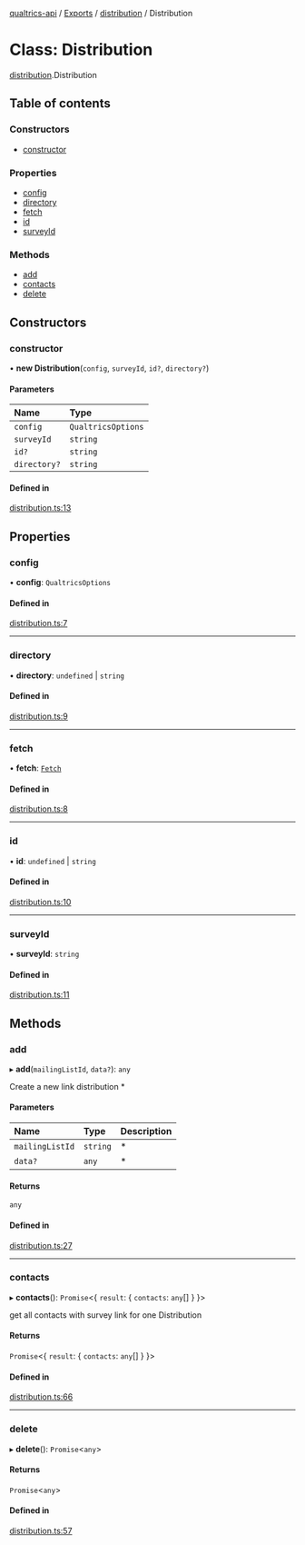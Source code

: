 [qualtrics-api](../README.md) / [Exports](../modules.md) / [distribution](../modules/distribution.md) / Distribution

# Class: Distribution

[distribution](../modules/distribution.md).Distribution

## Table of contents

### Constructors

- [constructor](distribution.Distribution.md#constructor)

### Properties

- [config](distribution.Distribution.md#config)
- [directory](distribution.Distribution.md#directory)
- [fetch](distribution.Distribution.md#fetch)
- [id](distribution.Distribution.md#id)
- [surveyId](distribution.Distribution.md#surveyid)

### Methods

- [add](distribution.Distribution.md#add)
- [contacts](distribution.Distribution.md#contacts)
- [delete](distribution.Distribution.md#delete)

## Constructors

### constructor

• **new Distribution**(`config`, `surveyId`, `id?`, `directory?`)

#### Parameters

| Name | Type |
| :------ | :------ |
| `config` | `QualtricsOptions` |
| `surveyId` | `string` |
| `id?` | `string` |
| `directory?` | `string` |

#### Defined in

[distribution.ts:13](https://github.com/Miramac/node-qualtrics-api/blob/ab5e8d0/lib/distribution.ts#L13)

## Properties

### config

• **config**: `QualtricsOptions`

#### Defined in

[distribution.ts:7](https://github.com/Miramac/node-qualtrics-api/blob/ab5e8d0/lib/distribution.ts#L7)

___

### directory

• **directory**: `undefined` \| `string`

#### Defined in

[distribution.ts:9](https://github.com/Miramac/node-qualtrics-api/blob/ab5e8d0/lib/distribution.ts#L9)

___

### fetch

• **fetch**: [`Fetch`](fetch.Fetch.md)

#### Defined in

[distribution.ts:8](https://github.com/Miramac/node-qualtrics-api/blob/ab5e8d0/lib/distribution.ts#L8)

___

### id

• **id**: `undefined` \| `string`

#### Defined in

[distribution.ts:10](https://github.com/Miramac/node-qualtrics-api/blob/ab5e8d0/lib/distribution.ts#L10)

___

### surveyId

• **surveyId**: `string`

#### Defined in

[distribution.ts:11](https://github.com/Miramac/node-qualtrics-api/blob/ab5e8d0/lib/distribution.ts#L11)

## Methods

### add

▸ **add**(`mailingListId`, `data?`): `any`

Create a new link distribution
  *

#### Parameters

| Name | Type | Description |
| :------ | :------ | :------ |
| `mailingListId` | `string` | * |
| `data?` | `any` | * |

#### Returns

`any`

#### Defined in

[distribution.ts:27](https://github.com/Miramac/node-qualtrics-api/blob/ab5e8d0/lib/distribution.ts#L27)

___

### contacts

▸ **contacts**(): `Promise`<{ `result`: { `contacts`: `any`[]  }  }\>

get all contacts with survey link for one Distribution

#### Returns

`Promise`<{ `result`: { `contacts`: `any`[]  }  }\>

#### Defined in

[distribution.ts:66](https://github.com/Miramac/node-qualtrics-api/blob/ab5e8d0/lib/distribution.ts#L66)

___

### delete

▸ **delete**(): `Promise`<`any`\>

#### Returns

`Promise`<`any`\>

#### Defined in

[distribution.ts:57](https://github.com/Miramac/node-qualtrics-api/blob/ab5e8d0/lib/distribution.ts#L57)
